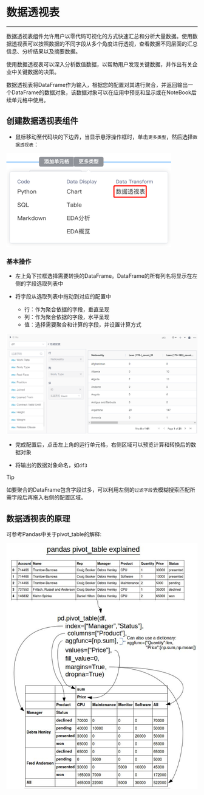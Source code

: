 # 数据透视表

<!-- 7101752 -->

---


数据透视表组件允许用户以零代码可视化的方式快速汇总和分析大量数据。使用数据透视表可以按照数据的不同字段从多个角度进行透视，查看数据不同层面的汇总信息、分析结果以及摘要数据。

使用数据透视表可以深入分析数值数据，以帮助用户发现关键数据，并作出有关企业中关键数据的决策。

数据透视表将DataFrame作为输入，根据您的配置对其进行聚合，并返回输出一个DataFrame的数据对象，该数据对象可以在应用中预览和显示或在NoteBook后续单元格中使用。


## 创建数据透视表组件

- 鼠标移动至代码块的下边界，当显示悬浮操作框时，单击`更多类型`，然后选择`数据透视表`：
    
<!-- ![图 3](../images/dtrans.png)   -->
![图 0](../images/6811fc294106b064d9fad26a37b1dadea681b33cd639c55c56aef3678bc8b537.png)  


### 基本操作

- 左上角下拉框选择需要转换的DataFrame。DataFrame的所有列名将显示在左侧的字段选取列表中

- 将字段从选取列表中拖动到对应的配置中
  - 行：作为聚合依据的字段，垂直呈现
  - 列：作为聚合依据的字段，水平呈现
  - 值：选择需要聚合和计算的字段，并设置计算方式
 
![图 1](../images/pivot%E6%93%8D%E4%BD%9C.png)  

- 完成配置后，点击左上角的运行单元格，右侧区域可以预览计算和转换后的数据对象

- 将输出的数据对象命名，如`df3`

> [!Tip]
> 如要聚合的DataFrame包含字段过多，可以利用左侧的`过滤字段`去模糊搜索匹配所需字段后再拖入右侧的配置区域。


## 数据透视表的原理

可参考Pandas中关于pivot_table的解释:

![picture 2](../images/pivottable.png)  
    